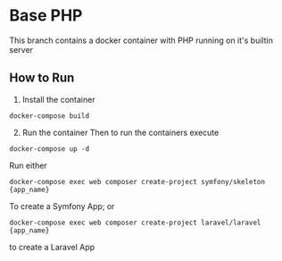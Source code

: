 # Base PHP
This branch contains a docker container with PHP running on it's builtin server

## How to Run
1. Install the container
```
docker-compose build
```

2. Run the container
Then to run the containers execute
```
docker-compose up -d
```

Run either 

```
docker-compose exec web composer create-project symfony/skeleton {app_name}
```
To create a Symfony App; or
```
docker-compose exec web composer create-project laravel/laravel {app_name}
```
to create a Laravel App
